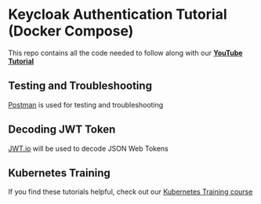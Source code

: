 # Keycloak Authentication Tutorial (Docker Compose)

This repo contains all the code needed to follow along with our **[YouTube Tutorial](https://youtu.be/hDlklgv60Lo)**

## Testing and Troubleshooting

[Postman](https://www.postman.com/downloads/) is used for testing and troubleshooting

## Decoding JWT Token

[JWT.io](https://jwt.io/) will be used to decode JSON Web Tokens

## Kubernetes Training
If you find these tutorials helpful, check out our [Kubernetes Training course](https://kubernetestraining.io/)
